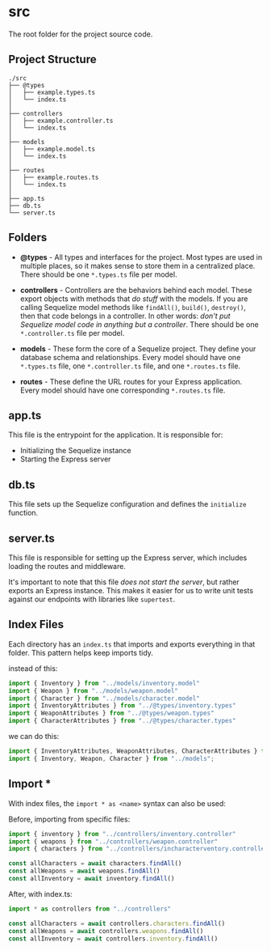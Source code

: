 # src
The root folder for the project source code.
## Project Structure
```text
./src
├── @types
│   ├── example.types.ts
│   └── index.ts
│
├── controllers
│   ├── example.controller.ts
│   └── index.ts
│
├── models
│   ├── example.model.ts
│   └── index.ts
│
├── routes
│   ├── example.routes.ts
│   └── index.ts
│
├── app.ts
├── db.ts
└── server.ts
```

## Folders
- **@types** - All types and interfaces for the project. Most types are used in multiple places, so it makes sense to store them in a centralized place. There should be one `*.types.ts` file per model.

- **controllers** - Controllers are the behaviors behind each model. These export objects with methods that *do stuff* with the models. If you are calling Sequelize model methods like `findAll()`, `build()`, `destroy()`, then that code belongs in a controller. In other words: *don't put Sequelize model code in anything but a controller*. There should be one `*.controller.ts` file per model.

- **models** - These form the core of a Sequelize project. They define your database schema and relationships. Every model should have one `*.types.ts` file, one `*.controller.ts` file, and one `*.routes.ts` file.

- **routes** - These define the URL routes for your Express application. Every model should have one corresponding `*.routes.ts` file.

## app.ts

This file is the entrypoint for the application. It is responsible for:
- Initializing the Sequelize instance
- Starting the Express server

## db.ts

This file sets up the Sequelize configuration and defines the `initialize` function.

## server.ts

This file is responsible for setting up the Express server, which includes loading the routes and middleware. 

It's important to note that this file *does not start the server*, but rather exports an Express instance. This makes it easier for us to write unit tests against our endpoints with libraries like `supertest`.  

## Index Files

Each directory has an `index.ts` that imports and exports everything in that folder. This pattern helps keep imports tidy.

instead of this:

```typescript
import { Inventory } from "../models/inventory.model"
import { Weapon } from "../models/weapon.model"
import { Character } from "../models/character.model"
import { InventoryAttributes } from "../@types/inventory.types"
import { WeaponAttributes } from "../@types/weapon.types"
import { CharacterAttributes } from "../@types/character.types"
```

we can do this:

```typescript
import { InventoryAttributes, WeaponAttributes, CharacterAttributes } from "../@types"
import { Inventory, Weapon, Character } from "../models";
```

## Import *

With index files, the `import * as <name>` syntax can also be used:

Before, importing from specific files:

```typescript
import { inventory } from "../controllers/inventory.controller"
import { weapons } from "../controllers/weapon.controller"
import { characters } from "../controllers/incharacterventory.controller"

const allCharacters = await characters.findAll()
const allWeapons = await weapons.findAll()
const allInventory = await inventory.findAll()
```

After, with index.ts:

```typescript
import * as controllers from "../controllers"

const allCharacters = await controllers.characters.findAll()
const allWeapons = await controllers.weapons.findAll()
const allInventory = await controllers.inventory.findAll()
```